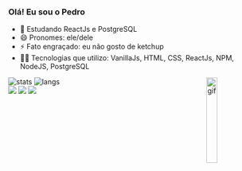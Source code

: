 ### Olá! Eu sou o Pedro

- 🌱 Estudando ReactJs e PostgreSQL
- 😄 Pronomes: ele/dele
- ⚡ Fato engraçado: eu não gosto de ketchup
- 👨‍💻 Tecnologias que utilizo: VanillaJs, HTML, CSS, ReactJs, NPM, NodeJS, PostgreSQL

<div align="">
<img alt="stats" src="https://github-readme-stats.vercel.app/api?username=Dev-Peu&count_private=true&theme=tokyonight&show_icons=true"/>
  <img align="right" width="21%" alt="gif" src="https://c.tenor.com/Pqy9v-MSNQIAAAAC/orbit-8bit.gif"/>
<img alt="langs" src="https://github-readme-stats.vercel.app/api/top-langs/?username=Dev-Peu&theme=tokyonight&layout=default">
</div>

  <div align=""> 
  <a href="https://www.instagram.com/peu.holiveira/" target="_blank"><img src="https://img.shields.io/badge/-Instagram-%23E4405F?style=for-the-badge&logo=instagram&logoColor=white" target="_blank"></a>
 <a href = "https://discordapp.com/users/317095781884624909/" target="_blank"><img src="https://img.shields.io/badge/Discord-7289DA?style=for-the-badge&logo=discord&logoColor=white" target="_blank"></a> 
  <a href = "https://www.linkedin.com/in/pedro-oliveira-ab090523a/" target="_blank"><img src="https://img.shields.io/badge/-LinkedIn-%230077B5?style=for-the-badge&logo=linkedin&logoColor=white" target="_blank"></a> 
</div>
